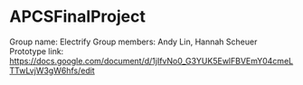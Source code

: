 # APCSFinalProject

Group name: Electrify
Group members: Andy Lin, Hannah Scheuer
Prototype link: https://docs.google.com/document/d/1jIfvNo0_G3YUK5EwlFBVEmY04cmeLTTwLvjW3gW6hfs/edit
